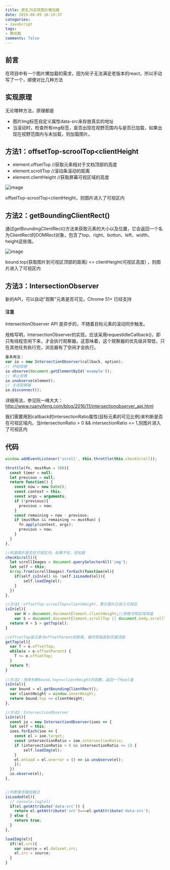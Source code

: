 ```yaml
---
title: 原生JS实现图片懒加载
date: 2019-08-09 16:19:37
categories:
- JavaScript
tags:
- 懒加载
comments: false
---
```


## 前言
在项目中有一个图片懒加载的需求，因为轮子无法满足老版本的react，所以手动写了一个，顺便对比几种方法

## 实现原理
无论哪种方法，原理都是
- 图片Img标签自定义属性data-src来存放真实的地址
- 当滚动时，检查所有img标签，是否出现在视野范围内与是否已加载，如果出现在视野范围内与未加载，则加载图片。

## 方法1：offsetTop-scroolTop<clientHeight
- element.offsetTop  //获取元素相对于文档顶部的高度
- element.scrollTop  //滚动条滚动的距离
- element.clientHeight  //获取屏幕可视区域的高度

![image](http://s11.mogucdn.com/mlcdn/c45406/190812_5028a5j1j0bi2idfa76bfdgba2g07_720x405.jpg)

offsetTop-scroolTop<clientHeight，则图片进入了可视区内

## 方法2：getBoundingClientRect()
通过getBoundingClientRect()方法来获取元素的大小以及位置，它会返回一个名为ClientRect的DOMRect对象，包含了top、right、botton、left、width、height这些值。

![image](http://s11.mogucdn.com/mlcdn/c45406/190812_635lj70h9h68d78l0c31agii794if_500x500.jpg)

bound.top(获取图片到可视区顶部的距离) <= clientHeight(可视区高度) ，则图片进入了可视区内

## 方法3：IntersectionObserver
新的API，可以自动"观察"元素是否可见，Chrome 51+ 已经支持

#### 注意
IntersectionObserver API 是异步的，不随着目标元素的滚动同步触发。

规格写明，IntersectionObserver的实现，应该采用requestIdleCallback()，即只有线程空闲下来，才会执行观察器。这意味着，这个观察器的优先级非常低，只在其他任务执行完，浏览器有了空闲才会执行。

```javascript
基本用法：
var io = new IntersectionObserver(callback, option);
// 开始观察
io.observe(document.getElementById('example'));
// 停止观察
io.unobserve(element);
// 关闭观察器
io.disconnect();
```
详细用法，参见阮一峰大大：http://www.ruanyifeng.com/blog/2016/11/intersectionobserver_api.html

我们需要用到callback的intersectionRatio属性(目标元素的可见比例)来判断是否在可视区域内，当intersectionRatio > 0 && intersectionRatio <= 1,则图片进入了可视区内

## 代码
```javascript
window.addEventListener('scroll', this.throttle(this.checkScroll));

throttle(fn, mustRun = 300){
  const timer = null;
  let previous = null;
  return function() {
    const now = new Date();
    const context = this;
    const args = arguments;
    if (!previous){
      previous = now;
    }
    const remaining = now - previous;
    if (mustRun && remaining >= mustRun) {
      fn.apply(context, args);
      previous = now;
    }
  }
},

//检查图片是否在可视区内，如果不在，则加载
checkScroll(){
  let scrollImages = document.querySelectorAll('img');
  let self = this;
  Array.from(scrollImages).forEach(function(el){
    if(self.isIn(el) && !self.isLoaded(el)){
    	self.loadImg(el);
    }
  })
},

//方法1：offsetTop-scroolTop<clientHeight，表示图片已进入可视区
isIn(el){
	var H = document.documentElement.clientHeight;//获取可视区域高度
	var S = document.documentElement.scrollTop || document.body.scrollTop;
  return H + S > getTop(el);
}

//offsetTop是元素与offsetParent的距离，循环获取直到页面顶部
getTop(el){
  var T = e.offsetTop;
  while(e = e.offsetParent) {
  	T += e.offsetTop;
  }
  return T;
}
        
//方法2：用来判断bound.top<=clientHeight的函数，返回一个bool值
isIn(el){
  var bound = el.getBoundingClientRect();
  var clientHeight = window.innerHeight;
  return bound.top <= clientHeight;
}, 

//方法3：IntersectionObserver
isIn(el){
  const io = new IntersectionObserver(ioes => {
  let self = this;
  ioes.forEach(ioe => {
    const el = ioe.target;
    const intersectionRatio = ioe.intersectionRatio;
    if (intersectionRatio > 0 && intersectionRatio <= 1) {
    	self.loadImg(el);
    }
    el.onload = el.onerror = () => io.unobserve(el);
    });
  })
  io.observe(el);
},


//判断是否被加载过
isLoaded(el){
  // console.log(el)
  if(el.getAttribute('data-src')) {
  	return el.getAttribute('src')===el.getAttribute('data-src');
  } else {
  	return true;
  }
},

loadImg(el){
  if(!el.src){
    var source = el.dataset.src;
    el.src = source;
  }
}
```